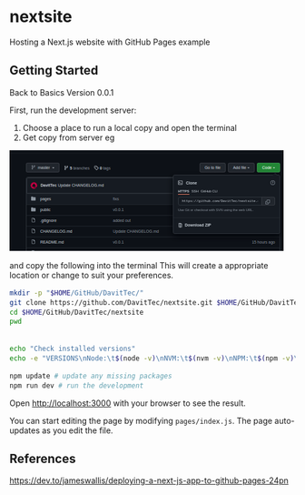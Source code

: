 # nextsite
Hosting a Next.js website with GitHub Pages example

## Getting Started

Back to Basics
Version 0.0.1

First, run the development server:

1. Choose a place to run a local copy and open the terminal
1. Get copy from server  eg

![Clone](public/img/clone.png)

and copy the following into the terminal
This will create a appropriate location or change to suit your preferences.
```bash
mkdir -p "$HOME/GitHub/DavitTec/"
git clone https://github.com/DavitTec/nextsite.git $HOME/GitHub/DavitTec/nextsite
cd $HOME/GitHub/DavitTec/nextsite
pwd

```


```bash

echo "Check installed versions"
echo -e "VERSIONS\nNode:\t$(node -v)\nNVM:\t$(nvm -v)\nNPM:\t$(npm -v)\n"

```

```bash
npm update # update any missing packages
npm run dev # run the development

```
Open [http://localhost:3000](http://localhost:3000) with your browser to see the result.

You can start editing the page by modifying `pages/index.js`. 
The page auto-updates as you edit the file.


## References
https://dev.to/jameswallis/deploying-a-next-js-app-to-github-pages-24pn


